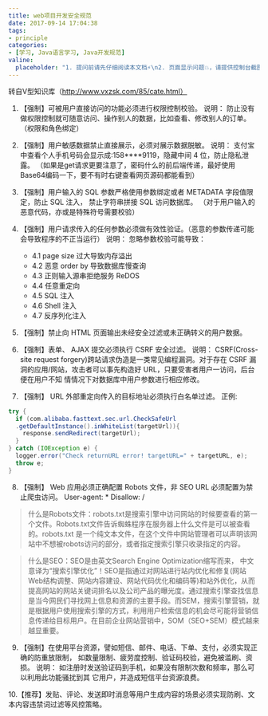```yaml
---
title: web项目开发安全规范
date: 2017-09-14 17:04:38
tags:
- principle
categories:
- [学习, Java语言学习, Java开发规范]
valine:
  placeholder: "1. 提问前请先仔细阅读本文档⚡\n2. 页面显示问题💥，请提供控制台截图📸或者您的测试网址\n3. 其他任何报错💣，请提供详细描述和截图📸，祝食用愉快💪"
---
```


转自V型知识库（http://www.vxzsk.com/85/cate.html）

1. 【强制】可被用户直接访问的功能必须进行权限控制校验。
   说明： 防止没有做权限控制就可随意访问、操作别人的数据，比如查看、修改别人的订单。
   （权限和角色绑定）

2. 【强制】用户敏感数据禁止直接展示，必须对展示数据脱敏。
   说明： 支付宝中查看个人手机号码会显示成:158****9119，隐藏中间 4 位，防止隐私泄露。
   （如果是get请求更要注意了，密码什么的前后端传递，最好使用Base64编码一下，要不有时右键查看网页源码都能看到）

3. 【强制】用户输入的 SQL 参数严格使用参数绑定或者 METADATA 字段值限定，防止 SQL 注入，
   禁止字符串拼接 SQL 访问数据库。
   （对于用户输入的恶意代码，亦或是特殊符号需要校验）

4. 【强制】用户请求传入的任何参数必须做有效性验证。（恶意的参数传递可能会导致程序的不正当运行）
   说明： 忽略参数校验可能导致：
   - 4.1 page size 过大导致内存溢出
   - 4.2 恶意 order by 导致数据库慢查询
   - 4.3 正则输入源串拒绝服务 ReDOS
   - 4.4 任意重定向
   - 4.5 SQL 注入
   - 4.6 Shell 注入
   - 4.7 反序列化注入

5. 【强制】禁止向 HTML 页面输出未经安全过滤或未正确转义的用户数据。

6. 【强制】表单、 AJAX 提交必须执行 CSRF 安全过滤。
   说明： CSRF(Cross-site request forgery)跨站请求伪造是一类常见编程漏洞。对于存在 CSRF
   漏洞的应用/网站，攻击者可以事先构造好 URL，只要受害者用户一访问，后台便在用户不知
   情情况下对数据库中用户参数进行相应修改。

7. 【强制】 URL 外部重定向传入的目标地址必须执行白名单过滤。
   正例:
```java
try {
  if (com.alibaba.fasttext.sec.url.CheckSafeUrl
  .getDefaultInstance().inWhiteList(targetUrl)){
    response.sendRedirect(targetUrl);
  }
} catch (IOException e) {
  logger.error("Check returnURL error! targetURL=" + targetURL, e);
  throw e;
}
```

8. 【强制】 Web 应用必须正确配置 Robots 文件，非 SEO URL 必须配置为禁止爬虫访问。
   User-agent: * Disallow: /
   
> 什么是Robots文件：robots.txt是搜索引擎中访问网站的时候要查看的第一个文件。Robots.txt文件告诉蜘蛛程序在服务器上什么文件是可以被查看的。robots.txt 是一个纯文本文件，在这个文件中网站管理者可以声明该网站中不想被robots访问的部分，或者指定搜索引擎只收录指定的内容。

> 什么是SEO：SEO是由英文Search Engine Optimization缩写而来， 中文意译为“搜索引擎优化”！SEO是指通过对网站进行站内优化和修复(网站Web结构调整、网站内容建设、网站代码优化和编码等)和站外优化，从而提高网站的网站关键词排名以及公司产品的曝光度。通过搜索引擎查找信息是当今网民们寻找网上信息和资源的主要手段。而SEM，搜索引擎营销，就是根据用户使用搜索引擎的方式，利用用户检索信息的机会尽可能将营销信息传递给目标用户。在目前企业网站营销中，SOM（SEO+SEM）模式越来越显重要。

9. 【强制】在使用平台资源，譬如短信、邮件、电话、下单、支付，必须实现正确的防重放限制，
   如数量限制、疲劳度控制、验证码校验，避免被滥刷、资损。
   说明： 如注册时发送验证码到手机，如果没有限制次数和频率，那么可以利用此功能骚扰到其
   它用户，并造成短信平台资源浪费。

10.【推荐】发贴、评论、发送即时消息等用户生成内容的场景必须实现防刷、文本内容违禁词过滤等风控策略。
